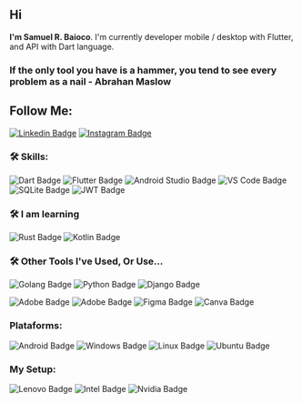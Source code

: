 ## Hi

**I'm Samuel R. Baioco**. I'm currently developer mobile / desktop with Flutter, and API with Dart language. 

### If the only tool you have is a hammer, **you tend to see every problem as a nail** - **Abrahan Maslow**

## Follow Me:

[![Linkedin Badge](https://img.shields.io/badge/Samuel_R._Baioco-0077B5?style=for-the-badge&logo=linkedin&logoColor=white)](https://www.linkedin.com/in/samuel-rodrigo-baioco/)
[![Instagram Badge](https://img.shields.io/badge/RDRG-E4405F?style=for-the-badge&logo=instagram&logoColor=white)](https://www.instagram.com/rdrgbaioco/)


### :hammer_and_wrench: Skills:

![Dart Badge](https://img.shields.io/badge/Dart-0175C2?style=for-the-badge&logo=dart&logoColor=white)
![Flutter Badge](https://img.shields.io/badge/Flutter-2cb7f6?style=for-the-badge&logo=flutter&logoColor=white)
![Android Studio Badge](https://img.shields.io/badge/Android_Studio-3DDC84?style=for-the-badge&logo=android-studio&logoColor=white)
![VS Code Badge](https://img.shields.io/badge/Visual_Studio_Code-0078D4?style=for-the-badge&logo=visual%20studio%20code&logoColor=white)
![SQLite Badge](https://img.shields.io/badge/SQLite-07405E?style=for-the-badge&logo=sqlite&logoColor=white)
![JWT Badge](https://img.shields.io/badge/json%20web%20tokens-323330?style=for-the-badge&logo=json-web-tokens&logoColor=pink)

### :hammer_and_wrench: I am learning

![Rust Badge](https://img.shields.io/badge/Rust-000000?style=for-the-badge&logo=rust&logoColor=white)
![Kotlin Badge](https://img.shields.io/badge/Kotlin-7f52ff?&style=for-the-badge&logo=kotlin&logoColor=white)

### :hammer_and_wrench: Other Tools I've Used, Or Use...

![Golang Badge](https://img.shields.io/badge/Go-00ADD8?style=for-the-badge&logo=go&logoColor=white)
![Python Badge](https://img.shields.io/badge/python-%2314354C.svg?style=for-the-badge&logo=python&logoColor=white)
![Django Badge](https://img.shields.io/badge/Django-092E20?style=for-the-badge&logo=django&logoColor=white)

![Adobe Badge](https://img.shields.io/badge/Adobe%20Illustrator-FF9A00?style=for-the-badge&logo=adobe%20illustrator&logoColor=white)
![Adobe Badge](	https://img.shields.io/badge/Adobe%20Photoshop-31A8FF?style=for-the-badge&logo=Adobe%20Photoshop&logoColor=black)
![Figma Badge](https://img.shields.io/badge/figma-%23F24E1E.svg?style=for-the-badge&logo=figma&logoColor=white)
![Canva Badge](https://img.shields.io/badge/Canva-%2300C4CC.svg?style=for-the-badge&logo=Canva&logoColor=white)

### Plataforms:
![Android Badge](https://img.shields.io/badge/Android-3DDC84?style=for-the-badge&logo=android&logoColor=white)
![Windows Badge](https://img.shields.io/badge/Windows-0078D6?style=for-the-badge&logo=windows&logoColor=white)
![Linux Badge](https://img.shields.io/badge/Linux-FCC624?style=for-the-badge&logo=linux&logoColor=black)
![Ubuntu Badge](https://img.shields.io/badge/Ubuntu-E95420?style=for-the-badge&logo=ubuntu&logoColor=white)

### My Setup:

![Lenovo Badge](https://img.shields.io/badge/Lenovo-Legion_5i-ED1C24?style=for-the-badge&logo=lenovo&logoColor=white)
![Intel Badge](https://img.shields.io/badge/Intel-Core_i7_10th-0071C5?style=for-the-badge&logo=intel&logoColor=white)
![Nvidia Badge](https://img.shields.io/badge/NVIDIA-RTX_2060-76B900?style=for-the-badge&logo=nvidia&logoColor=white)




<!---
rdrgbaioco/rdrgbaioco
--->